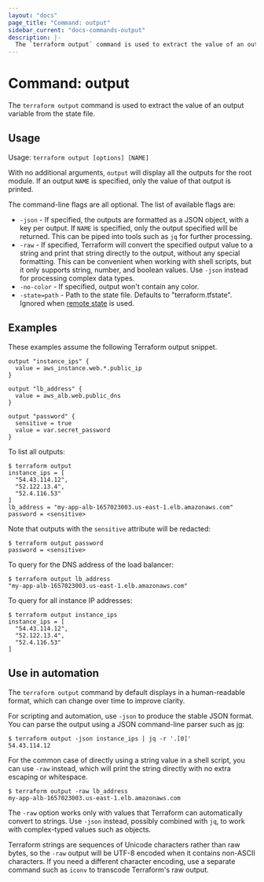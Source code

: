 ```yaml
---
layout: "docs"
page_title: "Command: output"
sidebar_current: "docs-commands-output"
description: |-
  The `terraform output` command is used to extract the value of an output variable from the state file.
---
```


# Command: output

The `terraform output` command is used to extract the value of
an output variable from the state file.

## Usage

Usage: `terraform output [options] [NAME]`

With no additional arguments, `output` will display all the outputs for
the root module. If an output `NAME` is specified, only the value of that
output is printed.

The command-line flags are all optional. The list of available flags are:

* `-json` - If specified, the outputs are formatted as a JSON object, with
    a key per output. If `NAME` is specified, only the output specified will be
    returned. This can be piped into tools such as `jq` for further processing.
* `-raw` - If specified, Terraform will convert the specified output value to a
    string and print that string directly to the output, without any special
    formatting. This can be convenient when working with shell scripts, but
    it only supports string, number, and boolean values. Use `-json` instead
    for processing complex data types.
* `-no-color` - If specified, output won't contain any color.
* `-state=path` - Path to the state file. Defaults to "terraform.tfstate".
    Ignored when [remote state](/docs/language/state/remote.html) is used.

## Examples

These examples assume the following Terraform output snippet.

```hcl
output "instance_ips" {
  value = aws_instance.web.*.public_ip
}

output "lb_address" {
  value = aws_alb.web.public_dns
}

output "password" {
  sensitive = true
  value = var.secret_password
}
```

To list all outputs:

```shell-session
$ terraform output
instance_ips = [
  "54.43.114.12",
  "52.122.13.4",
  "52.4.116.53"
]
lb_address = "my-app-alb-1657023003.us-east-1.elb.amazonaws.com"
password = <sensitive>
```

Note that outputs with the `sensitive` attribute will be redacted:

```shell-session
$ terraform output password
password = <sensitive>
```

To query for the DNS address of the load balancer:

```shell-session
$ terraform output lb_address
"my-app-alb-1657023003.us-east-1.elb.amazonaws.com"
```

To query for all instance IP addresses:

```shell-session
$ terraform output instance_ips
instance_ips = [
  "54.43.114.12",
  "52.122.13.4",
  "52.4.116.53"
]
```

## Use in automation

The `terraform output` command by default displays in a human-readable format,
which can change over time to improve clarity.

For scripting and automation, use `-json` to produce the stable JSON format.
You can parse the output using a JSON command-line parser such as
[jq](https://stedolan.github.io/jq/):

```shell-session
$ terraform output -json instance_ips | jq -r '.[0]'
54.43.114.12
```

For the common case of directly using a string value in a shell script, you
can use `-raw` instead, which will print the string directly with no extra
escaping or whitespace.

```shell-session
$ terraform output -raw lb_address
my-app-alb-1657023003.us-east-1.elb.amazonaws.com
```

The `-raw` option works only with values that Terraform can automatically
convert to strings. Use `-json` instead, possibly combined with `jq`, to
work with complex-typed values such as objects.

Terraform strings are sequences of Unicode characters rather than raw bytes,
so the `-raw` output will be UTF-8 encoded when it contains non-ASCII
characters. If you need a different character encoding, use a separate command
such as `iconv` to transcode Terraform's raw output.
